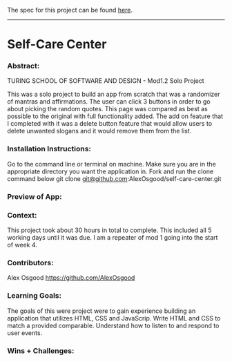 
The spec for this project can be found [here](https://frontend.turing.io/projects/module-1/self-care-center.html).

______________________________________________________  

# Self-Care Center

### Abstract:
[//]: <> (Briefly describe what you built and its features. What problem is the app solving? How does this application solve that problem?)

TURING SCHOOL OF SOFTWARE AND DESIGN - Mod1.2 Solo Project

This was a solo project to build an app from scratch that was a randomizer of mantras and affirmations. The user can click 3 buttons in order to go about picking the random quotes. This page was compared as best as possible to the original with full functionality added. The add on feature that I completed with it was a delete button feature that would allow users to delete unwanted slogans and it would remove them from the list.

### Installation Instructions:
[//]: <> (What steps does a person have to take to get your app cloned down and running?)

Go to the command line or terminal on machine.
Make sure you are in the appropriate directory you want the application in.
Fork and run the clone command below
git clone git@github.com:AlexOsgood/self-care-center.git

### Preview of App:
[//]: <> (Provide ONE gif or screenshot of your application - choose the "coolest" piece of functionality to show off.)



### Context:
[//]: <> (Give some context for the project here. How long did you have to work on it? How far into the Turing program are you?)

This project took about 30 hours in total to complete. This included all 5 working days until it was due. I am a repeater of mod 1 going into the start of week 4.

### Contributors:
[//]: <> (Who worked on this application? Link to their GitHubs.)

Alex Osgood
https://github.com/AlexOsgood

### Learning Goals:
[//]: <> (What were the learning goals of this project? What tech did you work with?)

The goals of this were project were to gain experience building an application that utilizes HTML, CSS and JavaScrip.
Write HTML and CSS to match a provided comparable. Understand how to listen to and respond to user events.


### Wins + Challenges:
[//]: <> (What are 2-3 wins you have from this project? What were some challenges you faced - and how did you get over them?)
